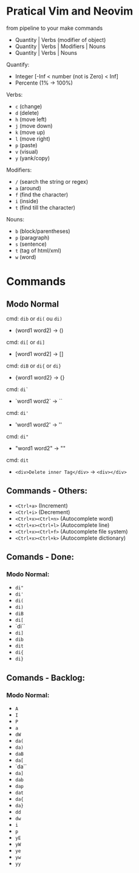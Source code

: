 # Pratical Vim and Neovim

from pipeline to your make commands
- Quantity | Verbs (modifier of object)
- Quantity | Verbs | Modifiers | Nouns
- Quantity | Verbs | Nouns

Quantify:
 - Integer [-Inf < number (not is Zero) < Inf]
 - Percente (1% -> 100%)

Verbs:
 - `c` (change)
 - `d` (delete)
 - `h` (move left)
 - `j` (move down)
 - `k` (move up)
 - `l` (move right)
 - `p` (paste)
 - `v` (visual)
 - `y` (yank/copy)

Modifiers:
 - `/` (search the string or regex)
 - `a` (around)
 - `f` (find the character)
 - `i` (inside)
 - `t` (find till the character)

Nouns:
 - `b` (block/parentheses)
 - `p` (paragraph)
 - `s` (sentence)
 - `t` (tag of html/xml)
 - `w` (word)

# Commands

## Modo Normal

cmd: `dib` or `di(` ou `di)`
 - (word1 word2) -> ()

cmd: `di[` or `di]`
 - [word1 word2] -> []

cmd: `diB` or `di{` or `di}`
 - {word1 word2} -> {}

cmd: ``di` ``
 - \`word1 word2\` -> \`\`

cmd: `di'`
 - 'word1 word2' -> ''

cmd: `di"`
 - "word1 word2" -> ""

cmd: `dit`
 - `<div>Delete inner Tag</div>` -> `<div></div>`

## Commands - Others:
 - `<Ctrl+a>` (Increment)
 - `<Ctrl+i>` (Decrement)
 - `<Ctrl+x><Ctrl+n>` (Autocomplete word)
 - `<Ctrl+x><Ctrl+l>` (Autocomplete line)
 - `<Ctrl+x><Ctrl+f>` (Autocomplete file system)
 - `<Ctrl+x><Ctrl+k>` (Autocomplete dictionary)

## Comands - Done:

### Modo Normal:

 - `di"`
 - `di'`
 - `di(`
 - `di)`
 - `diB`
 - `di[`
 - `di\``
 - `di]`
 - `dib`
 - `dit`
 - `di{`
 - `di}`


## Comands - Backlog:

### Modo Normal:
 - `A`
 - `I`
 - `P`
 - `a`
 - `dW`
 - `da(`
 - `da)`
 - `daB`
 - `da[`
 - `da\``
 - `da]`
 - `dab`
 - `dap`
 - `dat`
 - `da{`
 - `da}`
 - `dd`
 - `dw`
 - `i`
 - `p`
 - `yE`
 - `yW`
 - `ye`
 - `yw`
 - `yy`
